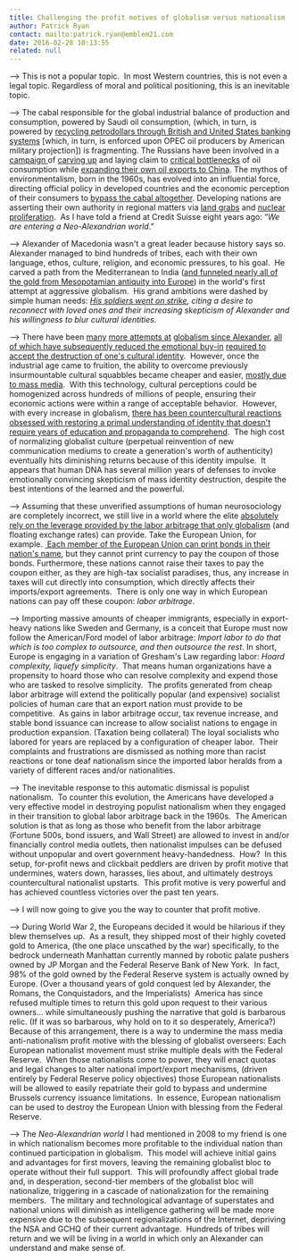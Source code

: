 ```yaml
---
title: Challenging the profit motives of globalism versus nationalism
author: Patrick Ryan
contact: mailto:patrick.ryan@emblem21.com
date: 2016-02-28 10:13:55
related: null
---
```


--> This is not a popular topic.  In most Western countries, this is not even a legal topic. Regardless of moral and political positioning, this is an inevitable topic.

--> The cabal responsible for the global industrial balance of production and consumption, powered by Saudi oil consumption, (which, in turn, is powered by [recycling petrodollars through British and United States banking systems](https://www.imf.org/external/np/exr/center/mm/eng/mm_rs_03.htm) [which, in turn, is enforced upon OPEC oil producers by American military projection]) is fragmenting. The Russians have been involved in a [campaign ](http://oilprice.com/Energy/Crude-Oil/Is-Russia-The-King-Of-Arctic-Oil-By-Default.html)of [carving up](http://www.nytimes.com/2014/05/18/world/europe/in-taking-crimea-putin-gains-a-sea-of-fuel-reserves.html) and laying claim to [critical bottlenecks](http://www.eurasianet.org/node/74201) of oil consumption while [expanding their own oil exports to China](http://csis.org/publication/russia-china-gas-deal-and-redeal). The mythos of environmentalism, born in the 1960s, has evolved into an influential force, directing official policy in developed countries and the economic perception of their consumers to [bypass the cabal altogether](http://www.cfr.org/united-states/shale-gas-tight-oil-boom-us-states-economic-gains-vulnerabilities/p31568). Developing nations are asserting their own authority in regional matters via [land grabs](http://www.pbs.org/newshour/bb/u-s-worried-chinas-land-grab/) and [nuclear proliferation](http://www.reuters.com/article/us-iran-nuclear-saudi-nuclear-idUSKCN0PV1GC20150721).  As I have told a friend at Credit Suisse eight years ago: “_We are entering a Neo-Alexandrian world_.”

--> Alexander of Macedonia wasn't a great leader because history says so.  Alexander managed to bind hundreds of tribes, each with their own language, ethos, culture, religion, and economic pressures, to his goal.  He carved a path from the Mediterranean to India ([and funneled nearly all of the gold from Mesopotamian antiquity into Europe](http://www.miningreece.com/mining-greece/mining-history/the-goldmines-of-alexander-the-great/)) in the world's first attempt at aggressive globalism.  His grand ambitions were dashed by simple human needs: _[His soldiers went on strike](https://en.wikipedia.org/wiki/Indian_campaign_of_Alexander_the_Great#Revolt_of_the_army), citing a desire to reconnect with loved ones and their increasing skepticism of Alexander and his willingness to blur cultural identities._

--> There have been [many](https://en.wikipedia.org/wiki/Silk_Road) [more ](https://en.wikipedia.org/wiki/Mongol_Empire)[attempts ](https://en.wikipedia.org/wiki/Roman_Empire)[at](https://en.wikipedia.org/wiki/Portuguese_Empire) [globalism ](https://en.wikipedia.org/wiki/Spanish_Empire)[since ](https://en.wikipedia.org/wiki/Dutch_Empire)[Alexander](https://en.wikipedia.org/wiki/British_Empire), [all of which have subsequently reduced the emotional buy-in](https://en.wikipedia.org/wiki/Soviet_Empire) [required to accept the destruction of one's cultural identity](https://en.wikipedia.org/wiki/American_imperialism).  However, once the industrial age came to fruition, the ability to overcome previously insurmountable cultural squabbles became cheaper and easier, [mostly due to mass media](https://en.wikipedia.org/wiki/Invention_of_radio).  With this technology, cultural perceptions could be homogenized across hundreds of millions of people, ensuring their economic actions were within a range of acceptable behavior.  However, with every increase in globalism, [there has been countercultural reactions](https://en.wikipedia.org/wiki/Marxism) [obsessed with restoring a primal understanding of identity that doesn't require years of education and propaganda to comprehend](https://en.wikipedia.org/wiki/Nationalism).  The high cost of normalizing globalist culture (perpetual reinvention of new communication mediums to create a generation's worth of authenticity) eventually hits diminishing returns because of this identity impulse.  It appears that human DNA has several million years of defenses to invoke emotionally convincing skepticism of mass identity destruction, despite the best intentions of the learned and the powerful.

--> Assuming that these unverified assumptions of human neurosociology are completely incorrect, we still live in a world where the elite [absolutely rely on the leverage provided by the labor arbitrage that only globalism](https://en.wikipedia.org/wiki/Technological_and_industrial_history_of_China) (and floating exchange rates) can provide. Take the European Union, for example. [ Each member of the European Union can print bonds in their nation's name](http://www.investinginbondseurope.org/Pages/LearnAboutBonds.aspx?folder_id=468), but they cannot print currency to pay the coupon of those bonds. Furthermore, these nations cannot raise their taxes to pay the coupon either, as they are high-tax socialist paradises, thus, any increase in taxes will cut directly into consumption, which directly affects their imports/export agreements.  There is only one way in which European nations can pay off these coupon: _labor arbitrage_.

--> Importing massive amounts of cheaper immigrants, especially in export-heavy nations like Sweden and Germany, is a conceit that Europe must now follow the American/Ford model of labor arbitrage: _Import labor to do that which is too complex to outsource, and then outsource the rest_. In short, Europe is engaging in a variation of Gresham's Law regarding labor: _Hoard complexity, liquefy simplicity_.  That means human organizations have a propensity to hoard those who can resolve complexity and expend those who are tasked to resolve simplicity.  The profits generated from cheap labor arbitrage will extend the politically popular (and expensive) socialist policies of human care that an export nation must provide to be competitive.  As gains in labor arbitrage occur, tax revenue increase, and stable bond issuance can increase to allow socialist nations to engage in production expansion. (Taxation being collateral) The loyal socialists who labored for years are replaced by a configuration of cheaper labor.  Their complaints and frustrations are dismissed as nothing more than racist reactions or tone deaf nationalism since the imported labor heralds from a variety of different races and/or nationalities.

--> The inevitable response to this automatic dismissal is populist nationalism.  To counter this evolution, the Americans have developed a very effective model in destroying populist nationalism when they engaged in their transition to global labor arbitrage back in the 1960s.  The American solution is that as long as those who benefit from the labor arbitrage (Fortune 500s, bond issuers, and Wall Street) are allowed to invest in and/or financially control media outlets, then nationalist impulses can be defused without unpopular and overt government heavy-handedness.  How?  In this setup, for-profit news and clickbait peddlers are driven by profit motive that undermines, waters down, harasses, lies about, and ultimately destroys countercultural nationalist upstarts.  This profit motive is very powerful and has achieved countless victories over the past ten years.

--> I will now going to give you the way to counter that profit motive.

--> During World War 2, the Europeans decided it would be hilarious if they blew themselves up.  As a result, they shipped most of their highly coveted gold to America, (the one place unscathed by the war) specifically, to the bedrock underneath Manhattan currently manned by robotic palate pushers owned by JP Morgan and the Federal Reserve Bank of New York.  In fact, 98% of the gold owned by the Federal Reserve system is actually owned by Europe. (Over a thousand years of gold conquest led by Alexander, the Romans, the Conquistadors, and the Imperialists)  America has since refused multiple times to return this gold upon request to their various owners… while simultaneously pushing the narrative that gold is barbarous relic. (If it was so barbarous, why hold on to it so desperately, America?)  Because of this arrangement, there is a way to undermine the mass media anti-nationalism profit motive with the blessing of globalist overseers: Each European nationalist movement must strike multiple deals with the Federal Reserve.  When those nationalists come to power, they will enact quotas and legal changes to alter national import/export mechanisms, (driven entirely by Federal Reserve policy objectives) those European nationalists will be allowed to easily repatriate their gold to bypass and undermine Brussels currency issuance limitations.  In essence, European nationalism can be used to destroy the European Union with blessing from the Federal Reserve.

--> The _Neo-Alexandrian world_ I had mentioned in 2008 to my friend is one in which nationalism becomes more profitable to the individual nation than continued participation in globalism.  This model will achieve initial gains and advantages for first movers, leaving the remaining globalist bloc to operate without their full support.  This will profoundly affect global trade and, in desperation, second-tier members of the globalist bloc will nationalize, triggering in a cascade of nationalization for the remaining members.  The military and technological advantage of superstates and national unions will diminish as intelligence gathering will be made more expensive due to the subsequent regionalizations of the Internet, depriving the NSA and GCHQ of their current advantage.  Hundreds of tribes will return and we will be living in a world in which only an Alexander can understand and make sense of.